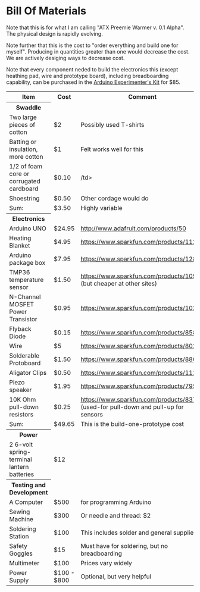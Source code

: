 # Bill Of Materials

Note that this is for what I am calling "ATX Preemie Warmer v. 0.1 Alpha".  The physical design is rapidly evolving.

Note further that this is the cost to "order everything and build one for myself".  Producing in quantities greater than one would decrease the cost.  We are actively desiging ways to decrease cost.

Note that every component neded to build the electronics this (except heathing pad, wire and prototype board), including breadboarding capability, can be purchased in the [Arduino Experimenter's Kit](http://www.adafruit.com/product/170) for $85.

<table style="width:100%">
  <tr>
    <th>Item</th>
    <th>Cost</th> 
    <th>Comment</th>
  </tr>
  <tr>
    <th>Swaddle</th>
  </tr>
  <tr>
    <td>Two large pieces of cotton</td>
    <td>$2</td> 
    <td>Possibly used T-shirts</td>
  </tr>
    <tr>
    <td>Batting or insulation, more cotton</td>
    <td>$1</td> 
    <td>Felt works well for this</td>
  </tr>
     <tr>
    <td>1/2 of foam core or corrugated cardboard</td>
    <td>$0.10</td> 
    <td>/td>
  </tr>
  <tr>
    <td>Shoestring</td>
    <td>$0.50</td> 
    <td>Other cordage would do</td>
  </tr>
   <tr>
    <td>Sum:</td>
    <td>$3.50</td> 
    <td>Highly variable</td>
  </tr>
  <tr>
    <th>Electronics</th>
  </tr>
  <tr>
    <td>Arduino UNO</td>
    <td>$24.95</td> 
    <td><a href="http://www.adafruit.com/products/50">http://www.adafruit.com/products/50</a></td>
  </tr>
  <tr>
    <td>Heating Blanket</td>
    <td>$4.95</td> 
    <td><a href="https://www.sparkfun.com/products/11289">https://www.sparkfun.com/products/11289</a></td>
  </tr>
    <tr>
    <td>Arduino package box</td>
    <td>$7.95</td> 
    <td><a href="https://www.sparkfun.com/products/12838">https://www.sparkfun.com/products/12838</a></td>
  </tr>
    <tr>
    <td>TMP36 temperature sensor</td>
    <td>$1.50</td> 
    <td><a href="https://www.sparkfun.com/products/10988">https://www.sparkfun.com/products/10988</a> (but cheaper at other sites)</td>
  </tr>
      <tr>
    <td>N-Channel MOSFET Power Transistor</td>
    <td>$0.95</td> 
    <td><a href="https://www.sparkfun.com/products/10213">https://www.sparkfun.com/products/10213</a></td>
  </tr>
        <tr>
    <td>Flyback Diode</td>
    <td>$0.15</td> 
    <td><a href="https://www.sparkfun.com/products/8589">https://www.sparkfun.com/products/8589</a></td>
  </tr>
       <tr>
    <td>Wire</td>
    <td>$5</td> 
    <td><a href="https://www.sparkfun.com/products/8023">https://www.sparkfun.com/products/8023</a></td>
  </tr>
    <tr>
    <td>Solderable Protoboard</td>
    <td>$1.50</td> 
    <td><a href="https://www.sparkfun.com/products/8808">https://www.sparkfun.com/products/8808</a></td>
  </tr>
    <tr>
    <td>Aligator Clips</td>
    <td>$0.50</td> 
    <td><a href="https://www.sparkfun.com/products/111">https://www.sparkfun.com/products/111</a></td>
  </tr>
      <tr>
    <td>Piezo speaker</td>
    <td>$1.95</td> 
    <td><a href="https://www.sparkfun.com/products/7950">https://www.sparkfun.com/products/7950</a></td>
  </tr>
  <tr>
    <td>10K Ohm pull-down resistors</td>
    <td>$0.25</td> 
    <td><a href="https://www.sparkfun.com/products/8374">https://www.sparkfun.com/products/8374</a> (used-for pull-down and pull-up for sensors</td>
  </tr>
     <tr>
    <td>Sum:</td>
    <td>$49.65</td> 
    <td>This is the build-one-prototype cost</td>
  </tr>
    <tr>
    <th>Power</th>
  </tr>
  <tr>
    <td>2 6-volt spring-terminal lantern batteries</td>
    <td>$12</td> 
    <td></td>
  </tr>
     <tr>
    <th>Testing and Development</th>
  </tr>
  <tr>
    <td>A Computer</td>
    <td>$500</td> 
    <td>for programming Arduino</td>
  </tr>
    <tr>
    <td>Sewing Machine</td>
    <td>$300</td> 
    <td>Or needle and thread: $2</td>
  </tr>
    <tr>
    <td>Soldering Station</td>
    <td>$100</td> 
    <td>This includes solder and general supplies</td>
  </tr>
    <tr>
    <td>Safety Goggles</td>
    <td>$15</td> 
    <td>Must have for soldering, but no breadboarding</td>
  </tr>
     <tr>
    <td>Multimeter</td>
    <td>$100</td> 
    <td>Prices vary widely</td>
  </tr>
      <tr>
    <td>Power Supply</td>
    <td>$100 - $800</td> 
    <td>Optional, but very helpful</td>
  </tr>
</table>
